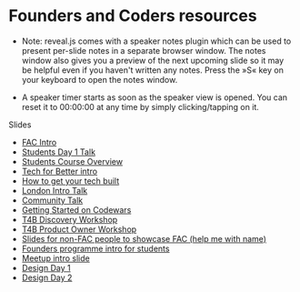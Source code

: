 # Founders and Coders resources

- Note: reveal.js comes with a speaker notes plugin which can be used to present per-slide notes in a separate browser window. The notes window also gives you a preview of the next upcoming slide so it may be helpful even if you haven't written any notes. Press the »S« key on your keyboard to open the notes window.

- A speaker timer starts as soon as the speaker view is opened. You can reset it to 00:00:00 at any time by simply clicking/tapping on it.

Slides

- [FAC Intro](/slides/fac-intro)
- [Students Day 1 Talk](/slides/students-day-1-talk)
- [Students Course Overview](/slides/course-overview)
- [Tech for Better intro](/slides/tfb)
- [How to get your tech built](/slides/how-to-get-your-tech-built)
- [London Intro Talk](/slides/london-intro-talk)
- [Community Talk](/slides/community-talk)
- [Getting Started on Codewars](/slides/codewars-intro.html)
- [T4B Discovery Workshop](/slides/tfb-discovery-workshop.html)
- [T4B Product Owner Workshop](tfb-po-workshop.html)
- [Slides for non-FAC people to showcase FAC (help me with name)](slides/arsenal-slides.html)
- [Founders programme intro for students](/slides/founders-programme)
- [Meetup intro slide](/slides/meetup-slide.html)
- [Design Day 1](/slides/design-week-monday.html)
- [Design Day 2](/slides/design-week-tuesday.html)
